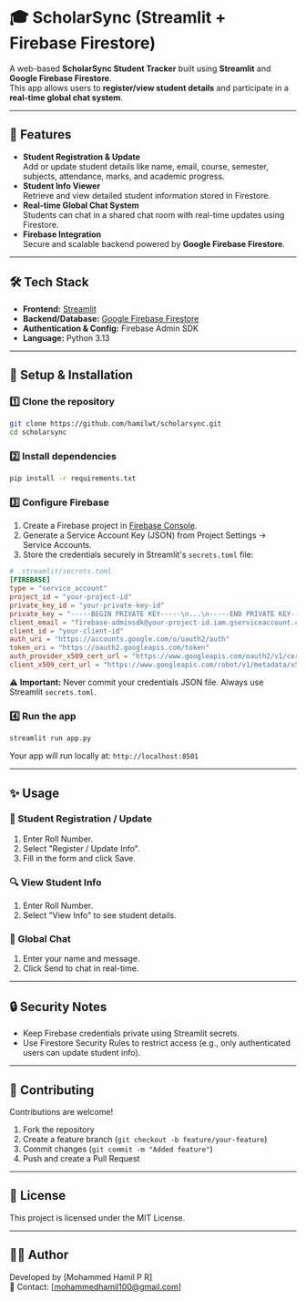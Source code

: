 # 🎓 ScholarSync (Streamlit + Firebase Firestore)

A web-based **ScholarSync Student Tracker** built using **Streamlit** and **Google Firebase Firestore**.  
This app allows users to **register/view student details** and participate in a **real-time global chat system**.

---

## 🚀 Features

- **Student Registration & Update**  
  Add or update student details like name, email, course, semester, subjects, attendance, marks, and academic progress.
- **Student Info Viewer**  
  Retrieve and view detailed student information stored in Firestore.
- **Real-time Global Chat System**  
  Students can chat in a shared chat room with real-time updates using Firestore.
- **Firebase Integration**  
  Secure and scalable backend powered by **Google Firebase Firestore**.

---

## 🛠 Tech Stack

- **Frontend:** [Streamlit](https://streamlit.io/)
- **Backend/Database:** [Google Firebase Firestore](https://firebase.google.com/products/firestore)
- **Authentication & Config:** Firebase Admin SDK
- **Language:** Python 3.13

---

## 🔧 Setup & Installation

### 1️⃣ Clone the repository

```bash
git clone https://github.com/hamilwt/scholarsync.git
cd scholarsync
```

### 2️⃣ Install dependencies

```bash
pip install -r requirements.txt
```

### 3️⃣ Configure Firebase

1. Create a Firebase project in [Firebase Console](https://console.firebase.google.com/).
2. Generate a Service Account Key (JSON) from Project Settings → Service Accounts.
3. Store the credentials securely in Streamlit's `secrets.toml` file:

```toml
# .streamlit/secrets.toml
[FIREBASE]
type = "service_account"
project_id = "your-project-id"
private_key_id = "your-private-key-id"
private_key = "-----BEGIN PRIVATE KEY-----\n...\n-----END PRIVATE KEY-----\n"
client_email = "firebase-adminsdk@your-project-id.iam.gserviceaccount.com"
client_id = "your-client-id"
auth_uri = "https://accounts.google.com/o/oauth2/auth"
token_uri = "https://oauth2.googleapis.com/token"
auth_provider_x509_cert_url = "https://www.googleapis.com/oauth2/v1/certs"
client_x509_cert_url = "https://www.googleapis.com/robot/v1/metadata/x509/firebase-adminsdk"
```

⚠️ **Important:** Never commit your credentials JSON file. Always use Streamlit `secrets.toml`.

### 4️⃣ Run the app

```bash
streamlit run app.py
```

Your app will run locally at: `http://localhost:8501`

---

## ✨ Usage

### 📝 Student Registration / Update
1. Enter Roll Number.
2. Select "Register / Update Info".
3. Fill in the form and click Save.

### 🔍 View Student Info
1. Enter Roll Number.
2. Select "View Info" to see student details.

### 💬 Global Chat
1. Enter your name and message.
2. Click Send to chat in real-time.

---

## 🔒 Security Notes

- Keep Firebase credentials private using Streamlit secrets.
- Use Firestore Security Rules to restrict access (e.g., only authenticated users can update student info).

---

## 🤝 Contributing

Contributions are welcome!

1. Fork the repository
2. Create a feature branch (`git checkout -b feature/your-feature`)
3. Commit changes (`git commit -m "Added feature"`)
4. Push and create a Pull Request

---

## 📜 License

This project is licensed under the MIT License.

---

## 👨‍💻 Author

Developed by [Mohammed Hamil P R]  
📧 Contact: [mohammedhamil100@gmail.com]
